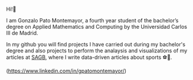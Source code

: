 Hi!:wave:

I am Gonzalo Pato Montemayor, a fourth year student of the bachelor’s degree on Applied Mathematics and Computing by the Universidad Carlos III de Madrid.

In my github you will find projects I have carried out during my bachelor's degree and also projects to perform the analaysis and visualizations of my articles at [SAGB](https://sportsanalytics.berkeley.edu/data-journalism.html), where I write data-driven articles about sports :soccer::basketball:.

![<LinkedIn>](https://img.shields.io/badge/LinkedIn-0077B5?style=for-the-badge&logo=linkedin&logoColor=white)(https://www.linkedin.com/in/gpatomontemayor/)
